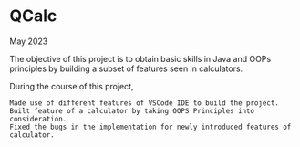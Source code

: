 # QCalc

May 2023

The objective of this project is to obtain basic skills in Java and OOPs principles by building a subset of features seen in calculators.

During the course of this project, 

    Made use of different features of VSCode IDE to build the project.
    Built feature of a calculator by taking OOPS Principles into consideration.
    Fixed the bugs in the implementation for newly introduced features of calculator.
